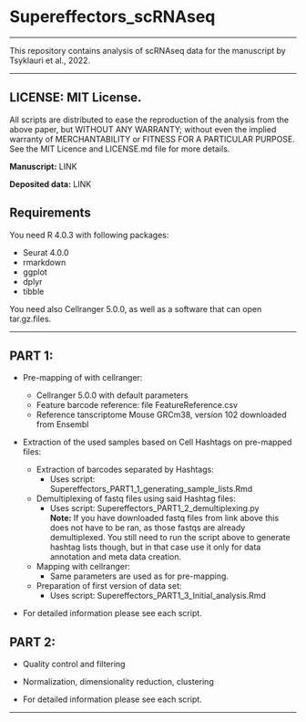 # Supereffectors_scRNAseq

------------------------------------------------------------------------
This repository contains analysis of scRNAseq data for the manuscript by Tsyklauri et al., 2022. 

------------------------------------------------------------------------
## LICENSE: MIT License.

All scripts are distributed to ease the reproduction of the analysis
from the above paper, but WITHOUT ANY WARRANTY; without even the 
implied warranty of MERCHANTABILITY or FITNESS FOR A PARTICULAR PURPOSE. 
See the MIT Licence and LICENSE.md file for more details.

**Manuscript:** LINK

**Deposited data:** LINK

## Requirements

You need R 4.0.3 with following packages:
* Seurat 4.0.0
* rmarkdown
* ggplot
* dplyr
* tibble

You need also Cellranger 5.0.0, as well as a software that can open 
tar.gz.files.

------------------------------------------------------------------------

## PART 1:
- Pre-mapping of with cellranger:
	- Cellranger 5.0.0 with default parameters
	- Feature barcode reference: file FeatureReference.csv
	- Reference tanscriptome Mouse GRCm38, version 102 downloaded from Ensembl
- Extraction of the used samples based on Cell Hashtags on pre-mapped files:  
	
	- Extraction of barcodes separated by Hashtags:
		- Uses script: Supereffectors_PART1_1_generating_sample_lists.Rmd
	- Demultiplexing of fastq files using said Hashtag files:
		- Uses script: Supereffectors_PART1_2_demultiplexing.py  
	    **Note:** If you have downloaded fastq files from link above this
	    does not have to be ran, as those fastqs are already demultiplexed.
	    You still need to run the script above to generate hashtag lists though, but in that case use it only for data annotation and meta data creation.
	- Mapping with cellranger:
		- Same parameters are used as for pre-mapping.
	- Preparation of first version of data set: 
		- Uses script: Supereffectors_PART1_3_Initial_analysis.Rmd

- For detailed information please see each script.


## PART 2:
- Quality control and filtering
- Normalization, dimensionality reduction, clustering

- For detailed information please see each script.

<!-- ## PART 3:

 - All figures for the manuscript -->

------------------------------------------------------------------------
